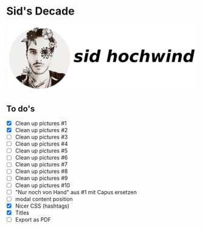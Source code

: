 # Sid's Decade

![sidhochwind](assets/sidhochwind-title.png)

## To do's 

- [x] Clean up pictures #1
- [x] Clean up pictures #2
- [ ] Clean up pictures #3
- [ ] Clean up pictures #4
- [ ] Clean up pictures #5
- [ ] Clean up pictures #6
- [ ] Clean up pictures #7
- [ ] Clean up pictures #8
- [ ] Clean up pictures #9
- [ ] Clean up pictures #10
- [ ] "Nur noch von Hand" aus #1 mit Capus ersetzen
- [ ] modal content position
- [x] Nicer CSS (hashtags)
- [x] Titles
- [ ] Export as PDF
